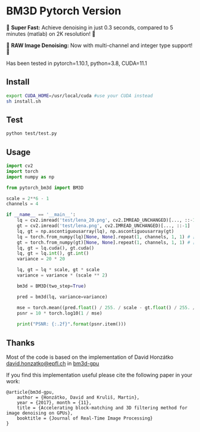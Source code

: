 BM3D Pytorch Version
========

🌟 **Super Fast:** Achieve denoising in just 0.3 seconds, compared to 5 minutes (matlab) on 2K resolution! 🌟

🌟 **RAW Image Denoising:** Now with multi-channel and integer type support! 🌟

Has been tested in pytorch=1.10.1, python=3.8, CUDA=11.1

## Install

```bash
export CUDA_HOME=/usr/local/cuda #use your CUDA instead
sh install.sh
```

## Test

```bash
python test/test.py
```

## Usage

```python
import cv2
import torch
import numpy as np

from pytorch_bm3d import BM3D

scale = 2**6 - 1 
channels = 4

if __name__ == '__main__':
    lq = cv2.imread('test/lena_20.png', cv2.IMREAD_UNCHANGED)[..., ::-1]    
    gt = cv2.imread('test/lena.png', cv2.IMREAD_UNCHANGED)[..., ::-1]
    lq, gt = np.ascontiguousarray(lq), np.ascontiguousarray(gt)
    lq = torch.from_numpy(lq)[None, None].repeat(1, channels, 1, 1) # [1, C, H, W]
    gt = torch.from_numpy(gt)[None, None].repeat(1, channels, 1, 1) # [1, C, H, W]
    lq, gt = lq.cuda(), gt.cuda()
    lq, gt = lq.int(), gt.int()
    variance = 20 * 20

    lq, gt = lq * scale, gt * scale
    variance = variance * (scale ** 2)    

    bm3d = BM3D(two_step=True)

    pred = bm3d(lq, variance=variance)

    mse = torch.mean((pred.float() / 255. / scale - gt.float() / 255. / scale) ** 2)
    psnr = 10 * torch.log10(1 / mse)
    
    print("PSNR: {:.2f}".format(psnr.item()))
```

## Thanks
Most of the code is based on the implementation of David Honzátko <david.honzatko@epfl.ch> in [bm3d-gpu](https://github.com/DawyD/bm3d-gpu)

If you find this implementation useful please cite the following paper in your work:

    @article{bm3d-gpu,
        author = {Honzátko, David and Kruliš, Martin},
        year = {2017}, month = {11},
        title = {Accelerating block-matching and 3D filtering method for image denoising on GPUs},
        booktitle = {Journal of Real-Time Image Processing}
    }
